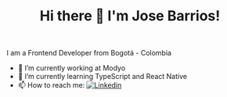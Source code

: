 <h1 align="center">Hi there 👋 I'm Jose Barrios!</h1>
<br/>
<p>I am a Frontend Developer from Bogotá - Colombia</p>

- 🔭 I’m currently working at Modyo
- 🌱 I’m currently learning TypeScript and React Native
- 📫 How to reach me: [![Linkedin](https://img.shields.io/badge/-jbarriospd-blue?style=flat-square&logo=Linkedin&logoColor=white&link=https://www.linkedin.com/in/miguemartelo/)](https://www.linkedin.com/in/jbarriospd/) 
